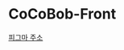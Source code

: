 # CoCoBob-Front

[피그마 주소](https://www.figma.com/file/BLNpeNVT5i5r5lJCIFuDuH/%EC%BD%94%EC%BD%94%EB%B0%A5---%EA%B0%99%EC%9D%B4-%EB%B0%A5-%EB%A8%B9%EC%9D%84-%EC%B9%9C%EA%B5%AC%EB%A5%BC-%EC%B0%BE%EC%95%84%EB%B3%B4%EC%84%B8%EC%9A%94?node-id=0%3A1)
